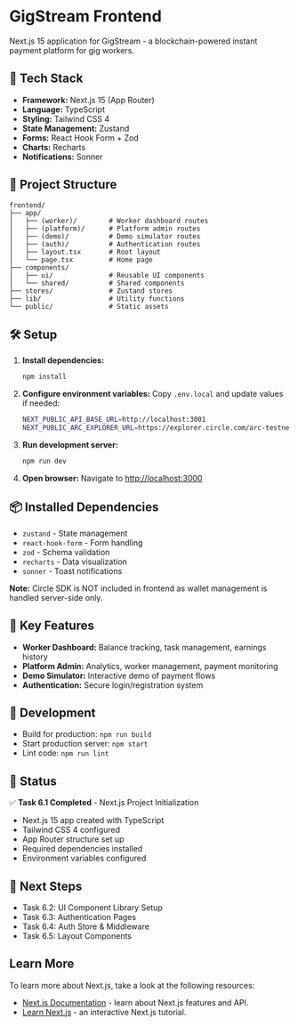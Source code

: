 # GigStream Frontend

Next.js 15 application for GigStream - a blockchain-powered instant payment platform for gig workers.

## 🚀 Tech Stack

- **Framework:** Next.js 15 (App Router)
- **Language:** TypeScript
- **Styling:** Tailwind CSS 4
- **State Management:** Zustand
- **Forms:** React Hook Form + Zod
- **Charts:** Recharts
- **Notifications:** Sonner

## 📁 Project Structure

```
frontend/
├── app/
│   ├── (worker)/        # Worker dashboard routes
│   ├── (platform)/      # Platform admin routes
│   ├── (demo)/          # Demo simulator routes
│   ├── (auth)/          # Authentication routes
│   ├── layout.tsx       # Root layout
│   └── page.tsx         # Home page
├── components/
│   ├── ui/              # Reusable UI components
│   └── shared/          # Shared components
├── stores/              # Zustand stores
├── lib/                 # Utility functions
└── public/              # Static assets
```

## 🛠️ Setup

1. **Install dependencies:**
   ```bash
   npm install
   ```

2. **Configure environment variables:**
   Copy `.env.local` and update values if needed:
   ```bash
   NEXT_PUBLIC_API_BASE_URL=http://localhost:3001
   NEXT_PUBLIC_ARC_EXPLORER_URL=https://explorer.circle.com/arc-testnet
   ```

3. **Run development server:**
   ```bash
   npm run dev
   ```

4. **Open browser:**
   Navigate to [http://localhost:3000](http://localhost:3000)

## 📦 Installed Dependencies

- `zustand` - State management
- `react-hook-form` - Form handling
- `zod` - Schema validation
- `recharts` - Data visualization
- `sonner` - Toast notifications

**Note:** Circle SDK is NOT included in frontend as wallet management is handled server-side only.

## 🎯 Key Features

- **Worker Dashboard:** Balance tracking, task management, earnings history
- **Platform Admin:** Analytics, worker management, payment monitoring
- **Demo Simulator:** Interactive demo of payment flows
- **Authentication:** Secure login/registration system

## 🔧 Development

- Build for production: `npm run build`
- Start production server: `npm start`
- Lint code: `npm run lint`

## 📝 Status

✅ **Task 6.1 Completed** - Next.js Project Initialization
- Next.js 15 app created with TypeScript
- Tailwind CSS 4 configured
- App Router structure set up
- Required dependencies installed
- Environment variables configured

## 🚧 Next Steps

- Task 6.2: UI Component Library Setup
- Task 6.3: Authentication Pages
- Task 6.4: Auth Store & Middleware
- Task 6.5: Layout Components

## Learn More

To learn more about Next.js, take a look at the following resources:

- [Next.js Documentation](https://nextjs.org/docs) - learn about Next.js features and API.
- [Learn Next.js](https://nextjs.org/learn) - an interactive Next.js tutorial.
